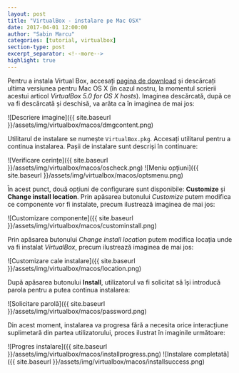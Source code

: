 ```yaml
---
layout: post
title: "VirtualBox - instalare pe Mac OSX"
date: 2017-04-01 12:00:00
author: "Sabin Marcu"
categories: [tutorial, virtualbox]
section-type: post
excerpt_separator: <!--more-->
highlight: true
---
```


<!--more-->

Pentru a instala Virtual Box, accesați [pagina de download](https://www.virtualbox.org/wiki/Downloads) și descărcați ultima versiunea pentru Mac OS X (în cazul nostru, la momentul scrierii acestui articol  _VirtualBox 5.0 for OS X hosts_). Imaginea descărcată, după ce va fi descărcată și deschisă, va arăta ca în imaginea de mai jos:

![Descriere imagine]({{ site.baseurl }}/assets/img/virtualbox/macos/dmgcontent.png)

Utilitarul de instalare se numește `VirtualBox.pkg`. Accesați utilitarul pentru a continua instalarea. Pașii de instalare sunt descriși în continuare:

![Verificare cerințe]({{ site.baseurl }}/assets/img/virtualbox/macos/oscheck.png)
![Meniu opțiuni]({{ site.baseurl }}/assets/img/virtualbox/macos/optsmenu.png)

În acest punct, două opțiuni de configurare sunt disponibile: **Customize** și **Change install location**. Prin apăsarea butonului *Customize* putem modifica ce componente vor fi instalate, precum ilustrează imaginea de mai jos:

![Customizare componente]({{ site.baseurl }}/assets/img/virtualbox/macos/custominstall.png)

Prin apăsarea butonului *Change install location* putem modifica locația unde va fi instalat *VirtualBox*, precum ilustrează imaginea de mai jos:

![Customizare cale instalare]({{ site.baseurl }}/assets/img/virtualbox/macos/location.png)

După apăsarea butonului **Install**, utilizatorul va fi solicitat să își introducă parola pentru a putea continua instalarea:

![Solicitare parolă]({{ site.baseurl }}/assets/img/virtualbox/macos/password.png)

Din acest moment, instalarea va progresa fără a necesita orice interacțiune suplimetară din partea utilizatorului, proces ilustrat în imaginile următoare:

![Progres instalare]({{ site.baseurl }}/assets/img/virtualbox/macos/installprogress.png)
![Instalare completată]({{ site.baseurl }}/assets/img/virtualbox/macos/installsuccess.png)

<style>
.content-section img{
    display: block;
    margin: 20px auto;
    border: 0;
}
</style>
